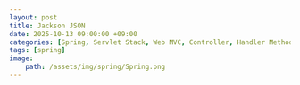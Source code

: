 ```yaml
---
layout: post
title: Jackson JSON
date: 2025-10-13 09:00:00 +09:00
categories: [Spring, Servlet Stack, Web MVC, Controller, Handler Method]
tags: [spring]
image:
    path: /assets/img/spring/Spring.png
---
```


